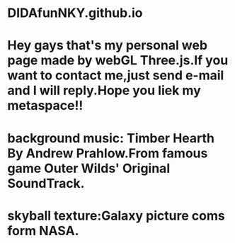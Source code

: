 # DIDAfunNKY.github.io
# Hey gays that's my personal web page made by webGL Three.js.If you want to contact me,just send e-mail and I will reply.Hope you liek my metaspace!!

# background music: Timber Hearth By Andrew Prahlow.From famous game Outer Wilds' Original SoundTrack.
# skyball texture:Galaxy picture coms form NASA.
